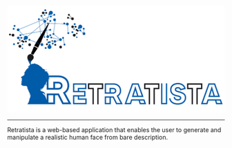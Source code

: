 ![Retratista Logo](logo.png)

--------------------------------------------------------------------------------

Retratista is a web-based application that enables the user to generate and manipulate a realistic human face from bare description.
